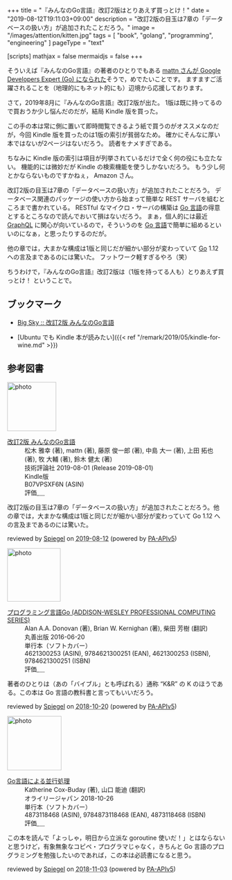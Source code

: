 +++
title = "『みんなのGo言語』改訂2版はとりあえず買っとけ！"
date =  "2019-08-12T19:11:03+09:00"
description = "改訂2版の目玉は7章の「データベースの扱い方」が追加されたことだろう。"
image = "/images/attention/kitten.jpg"
tags = [ "book", "golang", "programming", "engineering" ]
pageType = "text"

[scripts]
  mathjax = false
  mermaidjs = false
+++

そういえば『みんなのGo言語』の著者のひとりでもある [mattn さんが Google Developers Expert (Go) になられた](https://mattn.kaoriya.net/etc/gde.htm)そうで，めでたいことです。
ますますご活躍されることを（地理的にもネット的にも）辺境から応援しております。

さて，2019年8月に『みんなのGo言語』改訂2版が出た。
1版は既に持ってるので買おうか少し悩んだのだが，結局 Kindle 版を買った。

この手の本は常に側に置いて即時閲覧できるよう紙で買うのがオススメなのだが，今回 Kindle 版を買ったのは1版の索引が貧弱なため。
確かにそんなに厚い本ではないが2ページはないだろう。
読者をナメすぎである。

ちなみに Kindle 版の索引は項目が列挙されているだけで全く何の役にも立たない。
機能的には微妙だが Kindle の検索機能を使うしかないだろう。
もう少し何とかならないものですかねぇ， Amazon さん。

改訂2版の目玉は7章の「データベースの扱い方」が追加されたことだろう。
データベース関連のパッケージの使い方から始まって簡単な REST サーバを組むところまで書かれている。
RESTful なマイクロ・サーバの構築は [Go 言語]の得意とするところなので読んでおいて損はないだろう。
まぁ，個人的には最近 [GraphQL] に関心が向いているので，そういうのを [Go 言語]で簡単に組めるといいのになぁ，と思ったりするのだが。

他の章では，大まかな構成は1版と同じだが細かい部分が変わっていて [Go] 1.12 への言及まであるのには驚いた。
フットワーク軽すぎるやろ（笑）

ちうわけで，『みんなのGo言語』改訂2版は（1版を持ってる人も）とりあえず買っとけ！ ということで。

## ブックマーク

- [Big Sky :: 改訂2版 みんなのGo言語](https://mattn.kaoriya.net/software/lang/go/20190618181623.htm)

- [Ubuntu でも Kindle 本が読みたい]({{< ref "/remark/2019/05/kindle-for-wine.md" >}})

[Go]: https://golang.org/ "The Go Programming Language"
[Go 言語]: https://golang.org/ "The Go Programming Language"
[GraphQL]: https://graphql.org/ "GraphQL | A query language for your API"

## 参考図書

<div class="hreview">
  <div class="photo"><a class="item url" href="https://www.amazon.co.jp/dp/B07VPSXF6N?tag=baldandersinf-22&linkCode=ogi&th=1&psc=1"><img src="https://m.media-amazon.com/images/I/51jif840ScL._SL160_.jpg" width="113" alt="photo"></a></div>
  <dl class="fn">
    <dt><a href="https://www.amazon.co.jp/dp/B07VPSXF6N?tag=baldandersinf-22&linkCode=ogi&th=1&psc=1">改訂2版 みんなのGo言語</a></dt>
    <dd>松木 雅幸 (著), mattn (著), 藤原 俊一郎 (著), 中島 大一 (著), 上田 拓也 (著), 牧 大輔 (著), 鈴木 健太 (著)</dd>
    <dd>技術評論社 2019-08-01 (Release 2019-08-01)</dd>
    <dd>Kindle版</dd>
    <dd>B07VPSXF6N (ASIN)</dd>
    <dd>評価<abbr class="rating fa-sm" title="4">&nbsp;<i class="fas fa-star"></i>&nbsp;<i class="fas fa-star"></i>&nbsp;<i class="fas fa-star"></i>&nbsp;<i class="fas fa-star"></i>&nbsp;<i class="far fa-star"></i></abbr></dd>
  </dl>
  <p class="description">改訂2版の目玉は7章の「データベースの扱い方」が追加されたことだろう。他の章では，大まかな構成は1版と同じだが細かい部分が変わっていて Go 1.12 への言及まであるのには驚いた。</p>
  <p class="powered-by">reviewed by <a href='#maker' class='reviewer'>Spiegel</a> on <abbr class="dtreviewed" title="2019-08-12">2019-08-12</abbr> (powered by <a href="https://affiliate.amazon.co.jp/assoc_credentials/home">PA-APIv5</a>)</p>
</div>

<div class="hreview">
  <div class="photo"><a class="item url" href="https://www.amazon.co.jp/dp/4621300253?tag=baldandersinf-22&linkCode=ogi&th=1&psc=1"><img src="https://m.media-amazon.com/images/I/41meaSLNFfL._SL160_.jpg" width="123" alt="photo"></a></div>
  <dl class="fn">
    <dt><a href="https://www.amazon.co.jp/dp/4621300253?tag=baldandersinf-22&linkCode=ogi&th=1&psc=1">プログラミング言語Go (ADDISON-WESLEY PROFESSIONAL COMPUTING SERIES)</a></dt>
    <dd>Alan A.A. Donovan (著), Brian W. Kernighan (著), 柴田 芳樹 (翻訳)</dd>
    <dd>丸善出版 2016-06-20</dd>
    <dd>単行本（ソフトカバー）</dd>
    <dd>4621300253 (ASIN), 9784621300251 (EAN), 4621300253 (ISBN), 9784621300251 (ISBN)</dd>
    <dd>評価<abbr class="rating fa-sm" title="5">&nbsp;<i class="fas fa-star"></i>&nbsp;<i class="fas fa-star"></i>&nbsp;<i class="fas fa-star"></i>&nbsp;<i class="fas fa-star"></i>&nbsp;<i class="fas fa-star"></i></abbr></dd>
  </dl>
  <p class="description">著者のひとりは（あの「バイブル」とも呼ばれる）通称 “K&amp;R” の K のほうである。この本は Go 言語の教科書と言ってもいいだろう。</p>
  <p class="powered-by">reviewed by <a href='#maker' class='reviewer'>Spiegel</a> on <abbr class="dtreviewed" title="2018-10-20">2018-10-20</abbr> (powered by <a href="https://affiliate.amazon.co.jp/assoc_credentials/home">PA-APIv5</a>)</p>
</div>

<div class="hreview">
  <div class="photo"><a class="item url" href="https://www.amazon.co.jp/dp/4873118468?tag=baldandersinf-22&linkCode=ogi&th=1&psc=1"><img src="https://m.media-amazon.com/images/I/51pUKQajnaL._SL160_.jpg" width="125" alt="photo"></a></div>
  <dl class="fn">
    <dt><a href="https://www.amazon.co.jp/dp/4873118468?tag=baldandersinf-22&linkCode=ogi&th=1&psc=1">Go言語による並行処理</a></dt>
    <dd>Katherine Cox-Buday (著), 山口 能迪 (翻訳)</dd>
    <dd>オライリージャパン 2018-10-26</dd>
    <dd>単行本（ソフトカバー）</dd>
    <dd>4873118468 (ASIN), 9784873118468 (EAN), 4873118468 (ISBN)</dd>
    <dd>評価<abbr class="rating fa-sm" title="5">&nbsp;<i class="fas fa-star"></i>&nbsp;<i class="fas fa-star"></i>&nbsp;<i class="fas fa-star"></i>&nbsp;<i class="fas fa-star"></i>&nbsp;<i class="fas fa-star"></i></abbr></dd>
  </dl>
  <p class="description">この本を読んで「よっしゃ，明日から立派な goroutine 使いだ！」とはならないと思うけど，有象無象なコピペ・プログラマじゃなく，きちんと Go 言語のプログラミングを勉強したいのであれば，この本は必読書になると思う。</p>
  <p class="powered-by">reviewed by <a href='#maker' class='reviewer'>Spiegel</a> on <abbr class="dtreviewed" title="2018-11-03">2018-11-03</abbr> (powered by <a href="https://affiliate.amazon.co.jp/assoc_credentials/home">PA-APIv5</a>)</p>
</div>
